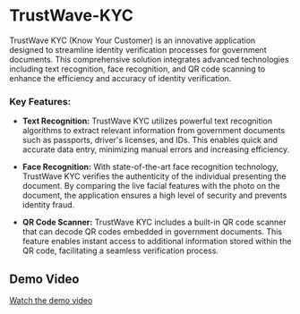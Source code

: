 # TrustWave-KYC

TrustWave KYC (Know Your Customer) is an innovative application designed to streamline identity verification processes for government documents. This comprehensive solution integrates advanced technologies including text recognition, face recognition, and QR code scanning to enhance the efficiency and accuracy of identity verification.

### Key Features:

- **Text Recognition:** TrustWave KYC utilizes powerful text recognition algorithms to extract relevant information from government documents such as passports, driver's licenses, and IDs. This enables quick and accurate data entry, minimizing manual errors and increasing efficiency.

- **Face Recognition:** With state-of-the-art face recognition technology, TrustWave KYC verifies the authenticity of the individual presenting the document. By comparing the live facial features with the photo on the document, the application ensures a high level of security and prevents identity fraud.

- **QR Code Scanner:** TrustWave KYC includes a built-in QR code scanner that can decode QR codes embedded in government documents. This feature enables instant access to additional information stored within the QR code, facilitating a seamless verification process.

## Demo Video

[Watch the demo video](https://drive.google.com/file/d/12X4UnaXp_D2ED36sU0UD9Y_CdGusmSHK/view?usp=drive_link)
